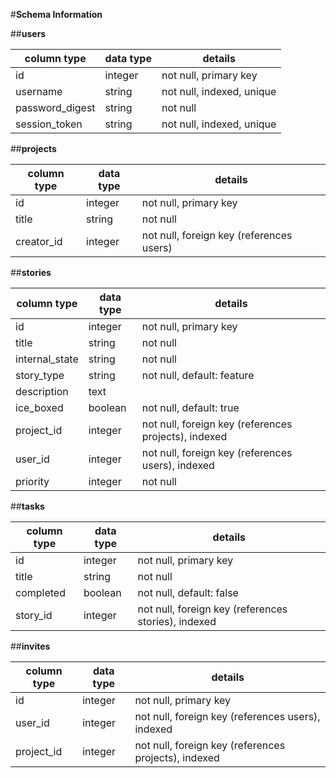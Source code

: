 #__Schema Information__

##__users__
<table>
  <thead>
    <tr>
      <th>column type</th>
      <th>data type</th>
      <th>details</th>
    </tr>
  </thead>
  <tbody>
    <tr>
      <td>id</td>
      <td>integer</td>
      <td>not null, primary key</td>
    </tr>
    <tr>
      <td>username</td>
      <td>string</td>
      <td>not null, indexed, unique</td>
    </tr>
    <tr>
      <td>password_digest</td>
      <td>string</td>
      <td>not null</td>
    </tr>
    <tr>
      <td>session_token</td>
      <td>string</td>
      <td>not null, indexed, unique</td>
    </tr>
  </tbody>
</table>

##__projects__
<table>
  <thead>
    <tr>
      <th>column type</th>
      <th>data type</th>
      <th>details</th>
    </tr>
  </thead>
  <tbody>
    <tr>
      <td>id</td>
      <td>integer</td>
      <td>not null, primary key</td>
    </tr>
    <tr>
      <td>title</td>
      <td>string</td>
      <td>not null</td>
    </tr>
    <tr>
      <td>creator_id</td>
      <td>integer</td>
      <td>not null, foreign key (references users)</td>
    </tr>
  </tbody>
</table>

##__stories__
<table>
  <thead>
    <tr>
      <th>column type</th>
      <th>data type</th>
      <th>details</th>
    </tr>
  </thead>
  <tbody>
    <tr>
      <td>id</td>
      <td>integer</td>
      <td>not null, primary key</td>
    </tr>
    <tr>
      <td>title</td>
      <td>string</td>
      <td>not null</td>
    </tr>
    <tr>
      <td>internal_state</td>
      <td>string</td>
      <td>not null</td>
    </tr>
    <tr>
      <td>story_type</td>
      <td>string</td>
      <td>not null, default: feature</td>
    </tr>
    <tr>
      <td>description</td>
      <td>text</td>
    </tr>
    <tr>
      <td>ice_boxed</td>
      <td>boolean</td>
      <td>not null, default: true</td>
    </tr>
    <tr>
      <td>project_id</td>
      <td>integer</td>
      <td>not null, foreign key (references projects), indexed</td>
    </tr>
    <tr>
      <td>user_id</td>
      <td>integer</td>
      <td>not null, foreign key (references users), indexed</td>
    </tr>
    <tr>
      <td>priority</td>
      <td>integer</td>
      <td>not null</td>
    </tr>
  </tbody>
</table>

##__tasks__
<table>
  <thead>
    <tr>
      <th>column type</th>
      <th>data type</th>
      <th>details</th>
    </tr>
  </thead>
  <tbody>
    <tr>
      <td>id</td>
      <td>integer</td>
      <td>not null, primary key</td>
    </tr>
    <tr>
      <td>title</td>
      <td>string</td>
      <td>not null</td>
    </tr>
    <tr>
      <td>completed</td>
      <td>boolean</td>
      <td>not null, default: false</td>
    </tr>
    <tr>
      <td>story_id</td>
      <td>integer</td>
      <td>not null, foreign key (references stories), indexed</td>
    </tr>
  </tbody>
</table>

##__invites__
<table>
  <thead>
    <tr>
      <th>column type</th>
      <th>data type</th>
      <th>details</th>
    </tr>
  </thead>
  <tbody>
    <tr>
      <td>id</td>
      <td>integer</td>
      <td>not null, primary key</td>
    </tr>
    <tr>
      <td>user_id</td>
      <td>integer</td>
      <td>not null, foreign key (references users), indexed</td>
    </tr>
    <tr>
      <td>project_id</td>
      <td>integer</td>
      <td>not null, foreign key (references projects), indexed</td>
    </tr>
  </tbody>
</table>
